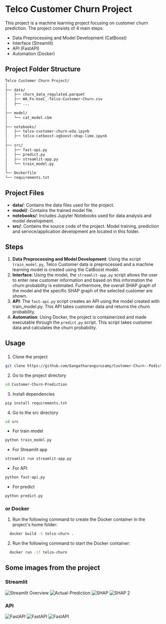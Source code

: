 # Telco Customer Churn Project

This project is a machine learning project focusing on customer churn prediction. The project consists of 4 main steps: 
- Data Preprocessing and Model Development (CatBoost)
- Interface (Streamlit)
- API (FastAPI)
- Automation (Docker)


## Project Folder Structure
```bash
Telco Customer Churn Project/
│
├── data/
│   ├── churn_data_regulated.parquet
│   ├── WA_Fn-UseC_-Telco-Customer-Churn.csv
│   ├── ...
│
├── model/
│   └── cat_model.cbm
│
├── notebooks/
│   ├── telco-customer-churn-eda.ipynb
│   ├── telco-catboost-xgboost-shap-lime.ipynb
│
├── src/
│   ├── fast-api.py
│   ├── predict.py
│   ├── streamlit-app.py
│   └── train_model.py
│
└── Dockerfile
└── requirements.txt
```

## Project Files

- **data/**: Contains the data files used for the project.
- **model/**: Contains the trained model file.
- **notebooks/**: Includes Jupyter Notebooks used for data analysis and model development.
- **src/**: Contains the source code of the project. Model training, prediction and service/application development are located in this folder.

## Steps
1. **Data Preprocessing and Model Development**: Using the script `train_model.py`, Telco Customer data is preprocessed and a machine learning model is created using the CatBoost model.
2. **Interface**: Using the model, the `streamlit-app.py` script allows the user to enter new customer information and based on this information the churn probability is estimated. Furthermore, the overall SHAP graph of the model and the specific SHAP graph of the selected customer are shown.
3. **API**: The `fast-api.py` script creates an API using the model created with train_model.py. This API takes customer data and returns the churn probability.
4. **Automation**: Using Docker, the project is containerized and made executable through the `predict.py` script. This script takes customer data and calculates the churn probability.


## Usage

### 
1. Clone the project
```bash
git clone https://github.com/Gangatharangurusamy/Customer-Churn--Pediction.git
```
2. Go to the project directory
```bash
cd Customer-Churn-Prediction
```
3. Install dependencies
```bash
pip install requirements.txt
```
4. Go to the src directory
```bash
cd src
```
- For train model
```bash
python train_model.py
```
- For Streamlit app
```bash
streamlit run streamlit-app.py
```
- For API
```bash
python fast-api.py
```
- For predict
```bash
python predict.py
```
### or Docker
1. Run the following command to create the Docker container in the project's home folder:
```bash
  docker build -t telco-churn .
```
2. Run the following command to start the Docker container:
```bash
  docker run -it telco-churn
```

## Some images from the project
### Streamlit
![Streamlit Overview](photos/streamlit%201.png)
![Actual-Prediction](photos/streamlit%202.png)
![SHAP](photos/streamlit%203.png)
![SHAP 2](photos/streamlit%204.png)
### API
![FastAPI](photos/fast-api%202.png)
![FastAPI](photos/fast-api%203.png)
![FastAPI](photos/fast-api%204.png)
